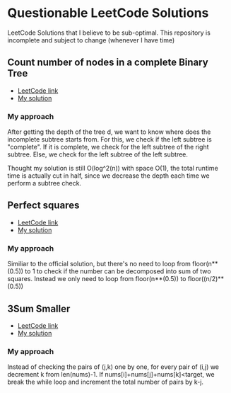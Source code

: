 # Questionable LeetCode Solutions
LeetCode Solutions that I believe to be sub-optimal. This repository is incomplete and subject to change (whenever I have time)

## Count number of nodes in a complete Binary Tree
- [LeetCode link](https://leetcode.com/problems/count-complete-tree-nodes/)
- [My solution](https://github.com/mingfengwan/questionable-leetcode-solutions/blob/main/count-complete-tree-nodes.py)

### My approach
After getting the depth of the tree d, we want to know where does the incomplete subtree starts from. For this, we check if the left subtree is "complete". If it is complete, we check for the left subtree of the right subtree. Else, we check for the left subtree of the left subtree.

Thought my solution is still O(log^2(n)) with space O(1), the total runtime time is actually cut in half, since we decrease the depth each time we perform a subtree check.

## Perfect squares
- [LeetCode link](https://leetcode.com/problems/perfect-squares/)
- [My solution](https://github.com/mingfengwan/questionable-leetcode-solutions/blob/main/perfect-squares.py)

### My approach
Similiar to the official solution, but there's no need to loop from floor(n**(0.5)) to 1 to check if the number can be decomposed into sum of two squares. Instead we only need to loop from floor(n**(0.5)) to floor((n/2)**(0.5))

## 3Sum Smaller
- [LeetCode link](https://leetcode.com/problems/3sum-smaller/)
- [My solution](https://github.com/mingfengwan/questionable-leetcode-solutions/blob/main/3sum-smaller.py)

### My approach
Instead of checking the pairs of (j,k) one by one, for every pair of (i,j) we decrement k from len(nums)-1. If nums[i]+nums[j]+nums[k]<target, we break the while loop and increment the total number of pairs by k-j.
